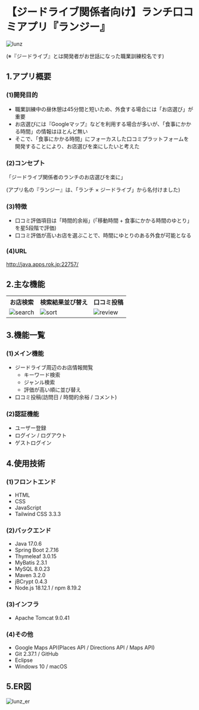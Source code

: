 # 【ジードライブ関係者向け】ランチ口コミアプリ『ランジー』

![lunz](https://github.com/yamamoto117/lunz/assets/99392507/d67e36c1-3814-4159-87c6-c8d16edefed1)

(※『ジードライブ』とは開発者がお世話になった職業訓練校名です)

## 1.アプリ概要

### (1)開発目的
* 職業訓練中の昼休憩は45分間と短いため、外食する場合には「お店選び」が重要
* お店選びには『Googleマップ』などを利用する場合が多いが、「食事にかかる時間」の情報はほとんど無い
* そこで、「食事にかかる時間」にフォーカスした口コミプラットフォームを開発することにより、お店選びを楽にしたいと考えた

### (2)コンセプト
「ジードライブ関係者のランチのお店選びを楽に」

(アプリ名の『ランジー』は、「ランチ × ジードライブ」から名付けました)

### (3)特徴
* 口コミ評価項目は「時間的余裕」(「移動時間 + 食事にかかる時間のゆとり」を星5段階で評価)
* 口コミ評価が高いお店を選ぶことで、時間にゆとりのある外食が可能となる

### (4)URL
http://java.apps.rok.jp:22757/

## 2.主な機能

<table>
	<tr>
		<th style="text-align: center">お店検索</th>
		<th style="text-align: center">検索結果並び替え</th>
		<th style="text-align: center">口コミ投稿</th>
	</tr>
	<tr>
		<td><img alt="search" src="https://github.com/yamamoto117/lunz/assets/99392507/e45d2660-e80c-4d91-b3ed-79e64dbde460"></td>
		<td><img alt="sort" src="https://github.com/yamamoto117/lunz/assets/99392507/e64893bf-587c-4d2f-b74f-62874c5c9c08"></td>
		<td><img alt="review" src="https://github.com/yamamoto117/lunz/assets/99392507/3d511135-2f7d-4107-8c7b-f0e7322ced63"></td>
    </tr>
</table>

## 3.機能一覧
### (1)メイン機能
* ジードライブ周辺のお店情報閲覧
	* キーワード検索
	* ジャンル検索
	* 評価が高い順に並び替え
* 口コミ投稿(訪問日 / 時間的余裕 / コメント)

### (2)認証機能
* ユーザー登録
* ログイン / ログアウト
* ゲストログイン

## 4.使用技術
### (1)フロントエンド
* HTML
* CSS
* JavaScript
* Tailwind CSS 3.3.3

### (2)バックエンド
* Java 17.0.6
* Spring Boot 2.7.16
* Thymeleaf 3.0.15
* MyBatis 2.3.1
* MySQL 8.0.23
* Maven 3.2.0
* jBCrypt 0.4.3
* Node.js 18.12.1 / npm 8.19.2

### (3)インフラ
* Apache Tomcat 9.0.41

### (4)その他
* Google Maps API(Places API / Directions API / Maps API)
* Git 2.37.1 / GitHub
* Eclipse
* Windows 10 / macOS

## 5.ER図
![lunz_er](https://github.com/yamamoto117/lunz/assets/99392507/4da677c5-a803-472d-9891-ff834a6a2554)